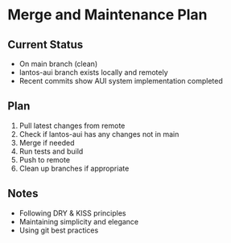 # Merge and Maintenance Plan

## Current Status
- On main branch (clean)
- lantos-aui branch exists locally and remotely
- Recent commits show AUI system implementation completed

## Plan
1. Pull latest changes from remote
2. Check if lantos-aui has any changes not in main
3. Merge if needed
4. Run tests and build
5. Push to remote
6. Clean up branches if appropriate

## Notes
- Following DRY & KISS principles
- Maintaining simplicity and elegance
- Using git best practices